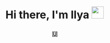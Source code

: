 ### 
<h1 align="center">Hi there, I'm Ilya </a> 
<img src="https://github.com/blackcater/blackcater/raw/main/images/Hi.gif" height="32"/></h1>
<h3 align="center">🇺</h3>

<img src="![image](https://github.com/december232323/December232323/assets/111600728/347c6295-682e-4817-a275-f8eb698c187f)
" alt="">
